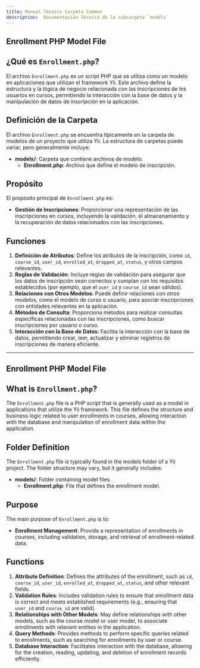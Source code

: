 ```yaml
---
title: Manual Técnico Carpeta Common
description:  Documentación Técnica de la subcarpeta `models`
---
```


## Enrollment PHP Model File

## ¿Qué es `Enrollment.php`?

El archivo `Enrollment.php` es un script PHP que se utiliza como un modelo en aplicaciones que utilizan el framework Yii. Este archivo define la estructura y la lógica de negocio relacionada con las inscripciones de los usuarios en cursos, permitiendo la interacción con la base de datos y la manipulación de datos de inscripción en la aplicación.

## Definición de la Carpeta

El archivo `Enrollment.php` se encuentra típicamente en la carpeta de modelos de un proyecto que utiliza Yii. La estructura de carpetas puede variar, pero generalmente incluye:

- **models/**: Carpeta que contiene archivos de modelo.
  - **Enrollment.php**: Archivo que define el modelo de inscripción.

## Propósito

El propósito principal de `Enrollment.php` es:

- **Gestión de Inscripciones**: Proporcionar una representación de las inscripciones en cursos, incluyendo la validación, el almacenamiento y la recuperación de datos relacionados con las inscripciones.

## Funciones

1. **Definición de Atributos**: Define los atributos de la inscripción, como `id`, `course_id`, `user_id`, `enrolled_at`, `dropped_at`, `status`, y otros campos relevantes.
2. **Reglas de Validación**: Incluye reglas de validación para asegurar que los datos de inscripción sean correctos y cumplan con los requisitos establecidos (por ejemplo, que el `user_id` y `course_id` sean válidos).
3. **Relaciones con Otros Modelos**: Puede definir relaciones con otros modelos, como el modelo de curso o usuario, para asociar inscripciones con entidades relevantes en la aplicación.
4. **Métodos de Consulta**: Proporciona métodos para realizar consultas específicas relacionadas con las inscripciones, como buscar inscripciones por usuario o curso.
5. **Interacción con la Base de Datos**: Facilita la interacción con la base de datos, permitiendo crear, leer, actualizar y eliminar registros de inscripciones de manera eficiente.

---

## Enrollment PHP Model File

## What is `Enrollment.php`?

The `Enrollment.php` file is a PHP script that is generally used as a model in applications that utilize the Yii framework. This file defines the structure and business logic related to user enrollments in courses, allowing interaction with the database and manipulation of enrollment data within the application.

## Folder Definition

The `Enrollment.php` file is typically found in the models folder of a Yii project. The folder structure may vary, but it generally includes:

- **models/**: Folder containing model files.
  - **Enrollment.php**: File that defines the enrollment model.

## Purpose

The main purpose of `Enrollment.php` is to:

- **Enrollment Management**: Provide a representation of enrollments in courses, including validation, storage, and retrieval of enrollment-related data.

## Functions

1. **Attribute Definition**: Defines the attributes of the enrollment, such as `id`, `course_id`, `user_id`, `enrolled_at`, `dropped_at`, `status`, and other relevant fields.
2. **Validation Rules**: Includes validation rules to ensure that enrollment data is correct and meets established requirements (e.g., ensuring that `user_id` and `course_id` are valid).
3. **Relationships with Other Models**: May define relationships with other models, such as the course model or user model, to associate enrollments with relevant entities in the application.
4. **Query Methods**: Provides methods to perform specific queries related to enrollments, such as searching for enrollments by user or course.
5. **Database Interaction**: Facilitates interaction with the database, allowing for the creation, reading, updating, and deletion of enrollment records efficiently.